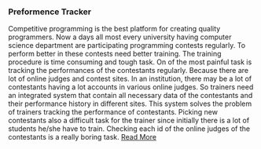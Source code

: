 ### Preformence Tracker

Competitive programming is the best platform for creating quality programmers. Now a days all most every university having computer science department are participating programming contests regularly. To perform better in these contests need better training. The training procedure is time consuming and tough task. On of the most painful task is tracking the performances of the contestants regularly. Because there are lot of online judges and contest sites. In an institution, there may be a lot of contestants having a lot accounts in various online judges. So trainers need an integrated system that contain all necessary data of the contestants and their performance history in different sites. This system solves the problem of trainers tracking the performance of contestants. Picking new contestants also a difficult task for the trainer since initially there is a lot of students he/she have to train. Checking each id of the online judges of the contestants is a really boring task. [Read More](https://github.com/kmtusher97/Software-Engineering-Course-Project/wiki)
